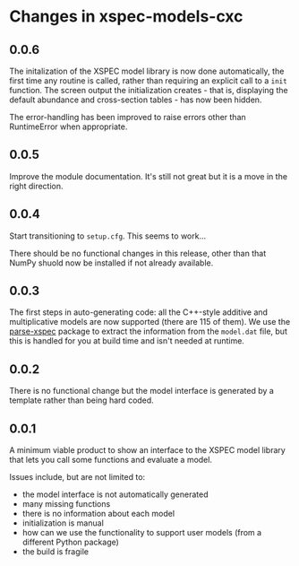 # Changes in xspec-models-cxc

## 0.0.6

The initalization of the XSPEC model library is now done
automatically, the first time any routine is called, rather than
requiring an explicit call to a `init` function. The screen output the
initialization creates - that is, displaying the default abundance and
cross-section tables - has now been hidden.

The error-handling has been improved to raise errors other than
RuntimeError when appropriate.

## 0.0.5

Improve the module documentation. It's still not great but it is a
move in the right direction.

## 0.0.4

Start transitioning to `setup.cfg`. This seems to work...

There should be no functional changes in this release, other than that
NumPy shuold now be installed if not already available.

## 0.0.3

The first steps in auto-generating code: all the C++-style additive
and multiplicative models are now supported (there are 115 of
them). We use the [parse-xspec](https://github.com/cxcsds/parse_xspec)
package to extract the information from the `model.dat` file, but this
is handled for you at build time and isn't needed at runtime.

## 0.0.2

There is no functional change but the model interface is generated by
a template rather than being hard coded.

## 0.0.1

A minimum viable product to show an interface to the XSPEC model
library that lets you call some functions and evaluate a model.

Issues include, but are not limited to:

- the model interface is not automatically generated
- many missing functions
- there is no information about each model
- initialization is manual
- how can we use the functionality to support user models
  (from a different Python package)
- the build is fragile
